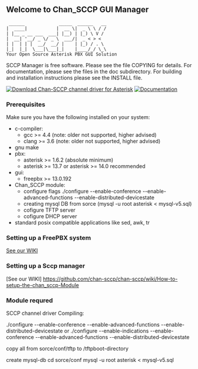## Welcome to Chan_SCCP GUI Manager 

```
 ______             _____  ______   __
|  ____|           |  __ \|  _ \ \ / /
| |__ _ __ ___  ___| |__) | |_) \ V /
|  __| '__/ _ \/ _ \  ___/|  _ < > <
| |  | | |  __/  __/ |    | |_) / . \
|_|  |_|  \___|\___|_|    |____/_/ \_\
Your Open Source Asterisk PBX GUI Solution
```
SCCP Manager is free software. Please see the file COPYING for details.
For documentation, please see the files in the doc subdirectory.
For building and installation instructions please see the INSTALL file.

[![Download Chan-SCCP channel driver for Asterisk](https://img.shields.io/sourceforge/dt/chan-sccp-b.svg)](https://github.com/chan-sccp/chan-sccp/releases/latest)
[![Documentation](https://img.shields.io/badge/docs-wiki-blue.svg)](https://github.com/chan-sccp/chan-sccp/wiki)

### Prerequisites
Make sure you have the following installed on your system:
- c-compiler:
  - gcc >= 4.4  (note: older not supported, higher advised)
  - clang >= 3.6  (note: older not supported, higher advised)
- gnu make
- pbx:
  - asterisk >= 1.6.2 (absolute minimum)
  - asterisk >= 13.7 or asterisk >= 14.0 recommended
- gui:
  - freepbx >= 13.0.192
- Chan_SCCP module:
  - configure flags ./configure --enable-conference --enable-advanced-functions --enable-distributed-devicestate 
  - creating mysql DB from sorce (mysql -u root asterisk < mysql-v5.sql)
  - cofigure TFTP server
  - cofigure DHCP server
- standard posix compatible applications like sed, awk, tr

### Setting up a FreePBX system
[See our WIKI](http://wiki.freepbx.org/display/FOP/Install+FreePBX)

### Setting up a Sccp manager 
[See our WIKI] https://github.com/chan-sccp/chan-sccp/wiki/How-to-setup-the-chan_sccp-Module

### Module requred 
SCCP channel driver Compiling: 

./configure --enable-conference --enable-advanced-functions --enable-distributed-devicestate
or 
./configure --enable-indications --enable-conference --enable-advanced-functions --enable-distributed-devicestate

copy all from sorce/conf/tftp to /tftpboot-directory

create  mysql-db
cd sorce/conf
mysql -u root asterisk < mysql-v5.sql




